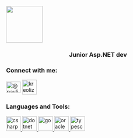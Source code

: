 <img src="https://sdtimes.com/wp-content/uploads/2014/09/0919.sdt-github.giff" width="100" height="100" />
<h3 align="center">Junior Asp.NET dev</h3>

<p align="left">
<h3 align="left">Connect with me:</h3>
<a href="https://instagram.com/@pavlikd271" target="blank"><img align="center" src="https://cdn.jsdelivr.net/npm/simple-icons@3.0.1/icons/instagram.svg" alt="@pavlikd271" height="30" width="40" /></a>
<a href="https://vk.com/kreoliz" target="blank"><img align="center" src="https://cdn.iconscout.com/icon/free/png-512/vk-17-898037.png" alt="kreoliz" height="40" width="40" /></a>
</p>

<h3 align="left">Languages and Tools:</h3>
<p align="left"> <a href="https://www.w3schools.com/cs/" target="_blank"> <img src="https://devicons.github.io/devicon/devicon.git/icons/csharp/csharp-original.svg" alt="csharp" width="40" height="40"/> </a> <a href="https://dotnet.microsoft.com/" target="_blank"> <img src="https://devicons.github.io/devicon/devicon.git/icons/dot-net/dot-net-original-wordmark.svg" alt="dotnet" width="40" height="40"/> </a> <a href="https://golang.org" target="_blank"> <img src="https://devicons.github.io/devicon/devicon.git/icons/go/go-original.svg" alt="go" width="40" height="40"/> </a> <a href="https://www.oracle.com/" target="_blank"> <img src="https://devicons.github.io/devicon/devicon.git/icons/oracle/oracle-original.svg" alt="oracle" width="40" height="40"/> </a> <a href="https://www.typescriptlang.org/" target="_blank"> <img src="https://devicons.github.io/devicon/devicon.git/icons/typescript/typescript-original.svg" alt="typescript" width="40" height="40"/> </a> </p>

